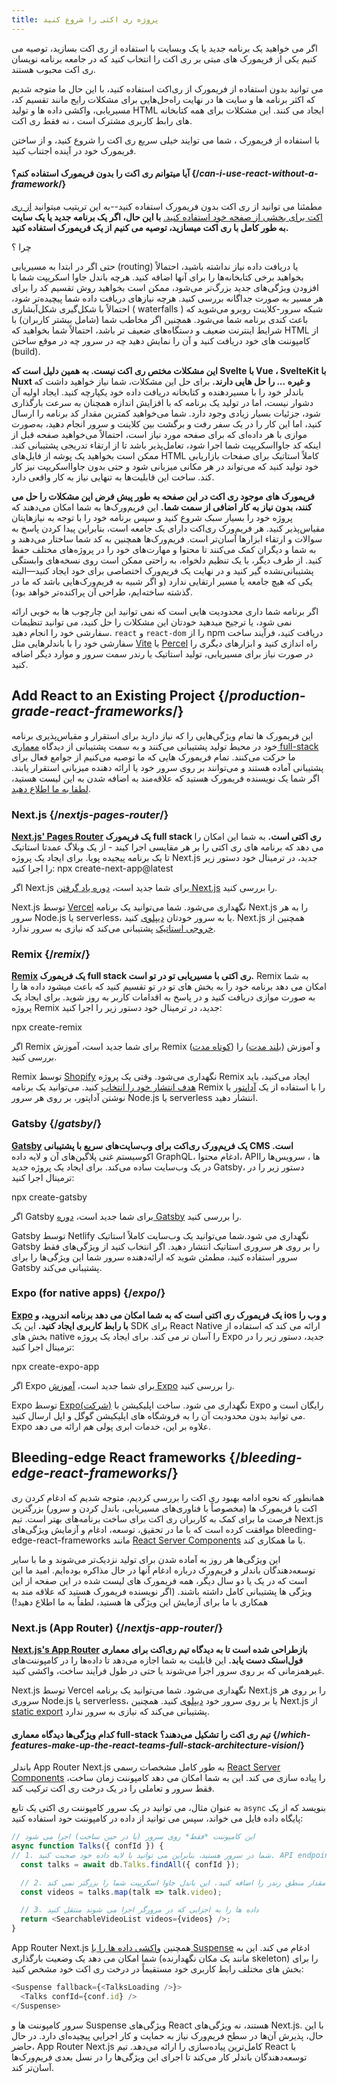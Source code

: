 ```yaml
---
title: پروژه ری اکتی را شروع کنید
---
```


<Intro>

اگر می خواهید یک برنامه جدید یا یک وبسایت با استفاده از ری اکت بسازید، توصیه می کنیم یکی از فریمورک های مبتی بر ری اکت را انتخاب کنید که در جامعه برنامه نویسان ری اکت محبوب هستند.
</Intro>


می توانید بدون استفاده از فریمورک از ری‌اکت استفاده کنید، با این حال ما متوجه شدیم که اکثر برنامه ها و سایت ها در نهایت راه‌حل‌هایی برای مشکلات رایج مانند تقسیم کد، مسیریابی، واکشی داده ها و تولید HTML ایجاد می کنند. این مشکلات برای همه کتابخانه های رابط کاربری مشترک است ، نه فقط ری اکت.

با استفاده از فریمورک ، شما می توایند  خیلی سریع ری اکت را شروع کنید، و از ساختن فریمورک خود در آینده اجتناب کنید.

<DeepDive>

#### آیا میتوانم ری اکت را بدون فریمورک استفاده کنم؟ {/*can-i-use-react-without-a-framework*/}

مطمئنا می توانید از ری اکت بدون فریمورک استفاده کنید--به این تریتیب میتوانید [از ری اکت برای بخشی از صفحه خود استفاده کنید.](/learn/add-react-to-an-existing-project#using-react-for-a-part-of-your-existing-page) **با این حال، اگر یک برنامه جدید یا یک سایت به طور کامل با ری اکت میسازید، توصیه می کنیم از یک فریمورک استفاده کنید.**

چرا ؟

حتی اگر در ابتدا به مسیریابی (routing) یا دریافت داده نیاز نداشته باشید، احتمالاً بخواهید برخی کتابخانه‌ها را برای آنها اضافه کنید. هرچه باندل جاوا اسکریپت شما با افزودن ویژگی‌های جدید بزرگ‌تر می‌شود، ممکن است بخواهید روش تقسیم کد را برای هر مسیر به صورت جداگانه بررسی کنید. هرچه نیازهای دریافت داده شما پیچیده‌تر شود، احتمالاً با شکل‌گیری شکل‌آبشاری ( waterfalls ) شبکه سرور-کلاینت روبرو می‌شوید که باعث کندی برنامه شما می‌شود. همچنین اگر مخاطب شما (شامل بیشتر کاربران) با شرایط اینترنت ضعیف و دستگاه‌های ضعیف تر باشد، احتمالاً شما بخواهید که HTML از کامپوننت های خود دریافت کنید و آن را نمایش دهید چه در سرور چه در موقع ساختن (build).

**این مشکلات مختص ری اکت نیست. به همین دلیل است که  Svelte با Vue ، SvelteKit با Nuxt و غیره  ...  را حل هایی دارند.** برای حل این مشکلات، شما نیاز خواهید داشت که باندلر خود را  با مسیردهنده و کتابخانه دریافت داده خود یکپارچه کنید. ایجاد اولیه آن دشوار نیست، اما در تولید یک برنامه که با افزایش اندازه همچنان به سرعت بارگذاری شود، جزئیات بسیار زیادی وجود دارد. شما می‌خواهید کمترین مقدار کد برنامه را ارسال کنید، اما این کار را در یک سفر رفت و برگشت بین کلاینت و سرور انجام دهید، به‌صورت موازی با هر داده‌ای که برای صفحه مورد نیاز است، احتمالاً می‌خواهید صفحه قبل از اینکه کد جاوااسکریپت شما اجرا شود، تعامل‌پذیر باشد تا از ارتقاء تدریجی پشتیبانی کند. ممکن است بخواهید یک پوشه از فایل‌های HTML کاملاً استاتیک برای صفحات بازاریابی خود تولید کنید که می‌تواند در هر مکانی میزبانی شود و حتی بدون جاوااسکریپت نیز کار کند. ساخت این قابلیت‌ها به تنهایی نیاز به کار واقعی دارد.


**فریمورک های موجود ری اکت در این صفحه به طور پیش فرض این مشکلات را حل می کنند، بدون نیاز به کار اضافی از سمت شما.** این فریم‌ورک‌ها به شما امکان می‌دهند که پروژه خود را بسیار سبک شروع کنید و سپس برنامه خود را با توجه به نیازهایتان مقیاس‌پذیر کنید. هر فریم‌ورک ری‌اکت دارای یک جامعه است، بنابراین پیدا کردن پاسخ به سوالات و ارتقاء ابزارها آسان‌تر است. فریم‌ورک‌ها همچنین به کد شما ساختار می‌دهند و به شما و دیگران کمک می‌کنند تا محتوا و مهارت‌های خود را در پروژه‌های مختلف حفظ کنید. از طرف دیگر، با یک تنظیم دلخواه، به راحتی ممکن است روی نسخه‌های وابستگی پشتیبانی‌نشده گیر کنید و در نهایت یک فریم‌ورک اختصاصی برای خود ایجاد کنید—البته یکی که هیچ جامعه یا مسیر ارتقایی ندارد (و اگر شبیه به فریم‌ورک‌هایی باشد که ما در گذشته ساخته‌ایم، طراحی آن پراکنده‌تر خواهد بود).


اگر برنامه شما داری محدودیت هایی است که نمی توانید این چارچوب ها به خوبی ارائه نمی شود، یا ترجیح میدهید خودتان این مشکلات را حل کنید، می توانید تنظیمات سفارشی خود را انجام دهید. `react` و `react-dom` را از npm دریافت کنید، فرآیند ساخت سفارشی خود را با باندلرهایی مثل [Vite](https://vitejs.dev/) یا [Percel](https://parceljs.org/) راه اندازی کنید و ابزارهای دیگری را در صورت نیاز برای مسیریابی، تولید استاتیک یا رندر سمت سرور و موارد دیگر اضافه کنید. 

</DeepDive>

## Add React to an Existing Project {/*production-grade-react-frameworks*/}

این فریمورک ها تمام ویژگی‌هایی را که نیاز دارید برای استقرار و مقیاس‌پذیری برنامه خود در محیط تولید پشتیبانی می‌کنند و به سمت پشتیبانی از دیدگاه [معماری full-stack](#which-features-make-up-the-react-teams-full-stack-architecture-vision) ما حرکت می‌کنند. تمام فریمورک هایی که ما توصیه می‌کنیم از جوامع فعال برای پشتیبانی آماده هستند و می‌توانند بر روی سرور خود یا ارائه دهنده میزبانی استقرار یابند. اگر شما یک نویسنده فریمورک هستید که علاقه‌مند به اضافه شدن به این لیست هستید، [لطفا به ما اطلاع دهید](https://github.com/reactjs/react.dev/issues/new?assignees=&labels=type%3A+framework&projects=&template=3-framework.yml&title=%5BFramework%5D%3A+).



### Next.js {/*nextjs-pages-router*/}

**[Next.js' Pages Router](https://nextjs.org/) یک فریمورک full stack ری اکتی است.** به شما این امکان را می دهد که برنامه های ری اکتی را بر هر مقایسی اجرا کیند - از یک وبلاگ عمدتا استاتیک تا یک برنامه پیجیده پویا. برای ایجاد یک پروژه Next.js جدید، در ترمینال خود دستور زیر را اجرا کنید:
<TerminalBlock>
npx create-next-app@latest
</TerminalBlock>

اگر Next.js برای شما جدید است، [دوره یاد گرفتن Next.js](https://nextjs.org/learn) را بررسی کنید.

Next.js توسط [Vercel](https://vercel.com/) نگهداری می‌شود. شما می‌توانید یک برنامه Next.js را به هر سرور Node.js یا serverless، یا به سرور خودتان [دیپلوی](https://nextjs.org/docs/app/building-your-application/deploying) کنید. Next.js همچنین از [خروجی استاتیک](https://nextjs.org/docs/pages/building-your-application/deploying/static-exports) پشتیبانی می‌کند که نیازی به سرور ندارد.


### Remix {/*remix*/}

**[Remix](https://remix.run/) یک فریمورک full stack ری اکتی با مسیریابی تو در تو است.** Remix به شما امکان می دهد برنامه خود را به بخش های تو در تو تقسیم کنید که باعث میشود داده ها را به صورت موازی دریافت کنید و در پاسخ به اقدامات کاربر به روز شوید. برای ایجاد یک پروژه Remix جدید، در ترمینال خود دستور زیر را اجرا کنید:

<TerminalBlock>
npx create-remix
</TerminalBlock>

اگر Remix برای شما جدید است، آموزش Remix ([کوتاه مدت](https://remix.run/docs/en/main/tutorials/blog)) و آموزش ([بلند مدت](https://remix.run/docs/en/main/tutorials/jokes)) را بررسی کنید.

Remix توسط [Shopify](https://www.shopify.com/) نگهداری می‌شود. وقتی یک پروژه Remix ایجاد می‌کنید، باید [هدف انتشار خود را انتخاب](https://remix.run/docs/en/main/guides/deployment) کنید. می‌توانید یک برنامه Remix را با استفاده از یک [آداپتور](https://remix.run/docs/en/main/other-api/adapter) یا نوشتن آداپتور، بر روی هر سرور Node.js یا serverless انتشار دهید.


### Gatsby {/*gatsby*/}

**[Gatsby](https://www.gatsbyjs.com/) یک فریم‌ورک ری‌اکت برای وب‌سایت‌های سریع با پشتیبانی CMS است.**  اکوسیستم غنی پلاگین‌های آن و لایه داده GraphQL، ادغام محتوا، APIها  ، سرویس‌ها را در یک وب‌سایت ساده می‌کند. برای ایجاد یک پروژه جدید Gatsby، دستور زیر را در ترمینال اجرا کنید:

<TerminalBlock>
npx create-gatsby
</TerminalBlock>

اگر Gatsby برای شما جدید است، [دوره Gatsby](https://www.gatsbyjs.com/docs/tutorial/) را بررسی کنید.

Gatsby توسط Netlify نگهداری می شود.شما می‌توانید یک وب‌سایت کاملاً استاتیک Gatsby را بر روی هر سروری استاتیک انتشار دهید. اگر انتخاب کنید از ویژگی‌های فقط سرور استفاده کنید، مطمئن شوید که ارائه‌دهنده سرور شما این ویژگی‌ها را برای Gatsby پشتیبانی می‌کند.


### Expo (for native apps) {/*expo*/}

**[Expo](https://expo.dev/) یک فریمورک ری اکتی است که به شما امکان می دهد برنامه اندروید، و ios و وب را با رابط کاربری ایجاد کنید.** این یک SDK برای React Native ارائه می کند که استفاده از بخش های native را آسان تر می کند. برای ایجاد یک پروژه Expo جدید، دستور زیر را در ترمینال اجرا کنید:

<TerminalBlock>
npx create-expo-app
</TerminalBlock>

اگر Expo برای شما جدید است، [آموزش Expo](https://docs.expo.dev/tutorial/introduction/) را بررسی کنید.

Expo توسط [Expo(شرکت)](https://expo.dev/about) نگهداری می شود. ساخت اپلیکیشن با Expo رایگان است و می توانید بدون محدودیت آن را به فروشگاه های اپلیکیشن گوگل و اپل ارسال کنید. Expo علاوه بر این، خدمات ابری پولی هم ارائه می دهد.

## Bleeding-edge React frameworks {/*bleeding-edge-react-frameworks*/}

همانطور که نحوه ادامه بهبود ری اکت را بررسی کردیم، متوجه شدیم که ادغام کردن ری اکت با فریمورک ها (مخصوصاً با فناوری‌های مسیریابی، باندل کردن و سرور) بزرگترین فرصت ما برای کمک به کاربران ری اکت برای ساخت برنامه‌های بهتر است. تیم Next.js موافقت کرده است که با ما در تحقیق، توسعه، ادغام و آزمایش ویژگی‌های bleeding-edge-react-frameworks مانند [React Server Components](/blog/2023/03/22/react-labs-what-we-have-been-working-on-march-2023#react-server-components) با ما همکاری کند.

این ویژگی‌ها هر روز به آماده شدن برای تولید نزدیک‌تر می‌شوند و ما با سایر توسعه‌دهندگان باندلر و فریم‌ورک درباره ادغام آنها در حال مذاکره بوده‌ایم. امید ما این است که در یک یا دو سال دیگر، همه فریمورک های لیست شده در این صفحه از این ویژگی ها پشتیبانی کامل داشته باشند. (اگر نویسنده فریمورک هستید که علاقه مند به همکاری با ما برای آزمایش این ویژگی ها هستید، لطفاً به ما اطلاع دهید!)


### Next.js (App Router) {/*nextjs-app-router*/}

**[Next.js's App Router](https://nextjs.org/docs) بازطراحی شده است تا به دیدگاه تیم ری‌اکت برای معماری فول‌استک دست یابد.** این قابلیت به شما اجازه می‌دهد تا داده‌ها را در کامپوننت‌های غیرهمزمانی که بر روی سرور اجرا می‌شوند یا حتی در طول فرآیند ساخت، واکشی کنید.

Next.js توسط Vercel نگهداری می‌شود. شما می‌توانید یک برنامه Next.js را بر روی هر سروری Node.js یا serverless، یا بر روی سرور خود [دیپلوی](https://nextjs.org/docs/app/building-your-application/deploying) کنید. همچنین Next.js از  [static export](https://nextjs.org/docs/app/building-your-application/deploying/static-exports) پشتیبانی می‌کند که نیازی به سرور ندارد. 

<DeepDive>

#### کدام ویژگی‌ها دیدگاه معماری full-stack تیم ری اکت را تشکیل می‌دهند؟ {/*which-features-make-up-the-react-teams-full-stack-architecture-vision*/}

باندلر App Router Next.js به طور کامل مشخصات رسمی [React Server Components](https://github.com/reactjs/rfcs/blob/main/text/0188-server-components.md) را پیاده سازی می کند. این به شما امکان می دهد کامپوننت زمان ساخت، فقط سرور و تعاملی را در یک درخت ری اکت ترکیب کند.

به عنوان مثال، می توانید در یک سرور کامپوننت ری اکتی یک تابع `async` بنویسد که از یک پایگاه داده فایل می خواند، سپس می توانید از داده در کامپوننت حود استفاده کنید:


```js
// این کامپوننت *فقط* روی سرور (یا در حین ساخت) اجرا می شود
async function Talks({ confId }) {
// 1. شما در سرور هستید، بنابراین می توانید با لایه داده خود صحبت کنید. API endpoint مورد نیاز نیست
  const talks = await db.Talks.findAll({ confId });

  // 2. هر مقدار منطق رندر را اضافه کنید. این باندل جاوا اسکریپت شما را بزرگتر نمی کند
  const videos = talks.map(talk => talk.video);

  // 3. داده ها را به اجزایی که در مرورگر اجرا می شوند منتقل کنید
  return <SearchableVideoList videos={videos} />;
}
```
App Router Next.js همچنین [واکشی داده ها را با Suspense](/blog/2022/03/29/react-v18#suspense-in-data-frameworks) ادغام می کند. این به شما امکان می دهد یک وضعیت بارگذاری (مانند یک مکان نگهدارنده skeleton) را برای بخش های مختلف رابط کاربری خود مستقیماً در درخت ری اکت خود مشخص کنید:


```js
<Suspense fallback={<TalksLoading />}>
  <Talks confId={conf.id} />
</Suspense>
```
سرور کامپوننت ها و Suspense ویژگی‌های React هستند، نه ویژگی‌های Next.js. با این حال، پذیرش آن‌ها در سطح فریم‌ورک نیاز به حمایت و کار اجرایی پیچیده‌ای دارد. در حال حاضر، App Router Next.js کامل‌ترین پیاده‌سازی را ارائه می‌دهد. تیم React با توسعه‌دهندگان باندلر کار می‌کند تا اجرای این ویژگی‌ها را در نسل بعدی فریم‌ورک‌ها آسان‌تر کند.

</DeepDive>
